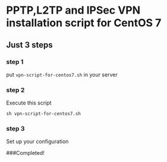 # PPTP,L2TP and IPSec VPN installation script for CentOS 7

## Just 3 steps

### step 1

put `vpn-script-for-centos7.sh` in your server

### step 2

Execute this script
```
sh vpn-script-for-centos7.sh
```

### step 3
Set up your configuration

###Completed!